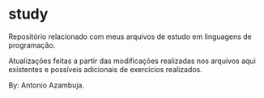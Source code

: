 # study
Repositório relacionado com meus arquivos de estudo em linguagens de programação.

Atualizações feitas a partir das modificações realizadas nos arquivos aqui existentes e possíveis adicionais de exercícios realizados.


By: Antonio Azambuja.
